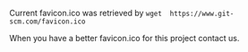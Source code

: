 Current favicon.ico was retrieved
by `wget  https://www.git-scm.com/favicon.ico`

When you have a better favicon.ico for this project
contact us.
